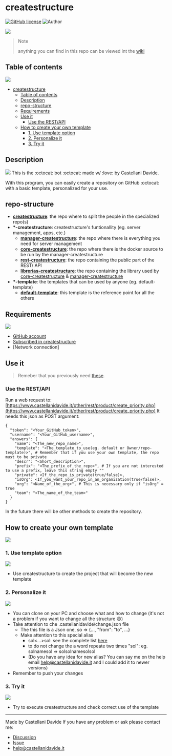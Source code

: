 # createstructure
[![GitHub license](https://img.shields.io/badge/license-GNU-green?style=flat)](https://github.com/createstructure/createstructure/blob/master/LICENSE) ![Author](https://img.shields.io/badge/author-Castellani%20Davide-green?style=flat)

![](https://github.com/CastellaniDavide/createstructure/raw/master/docs/createstructure.png)

 > Note
 > 
 > anything you can find in this repo can be viewed int the [wiki](https://github.com/createstructure/createstructure/wiki)

## Table of contents
![](https://static.thenounproject.com/png/121187-200.png)
- [createstructure](#createstructure)
  - [Table of contents](#table-of-contents)
  - [Description](#description)
  - [repo-structure](#repo-structure)
  - [Requirements](#requirements)
  - [Use it](#use-it)
    - [Use the REST/API](#use-the-restapi)
  - [How to create your own template](#how-to-create-your-own-template)
    - [1. Use template option](#1-use-template-option)
    - [2. Personalize it](#2-personalize-it)
    - [3. Try it](#3-try-it)

## Description
![](https://aimhigherafrica.com/wp-content/uploads/2018/09/o6.png)
This is the :octocat: bot :octocat: made w/ :love: by Castellani Davide.

With this program, you can easily create a repository on GitHub :octocat: with a basic template, personalized for your use.

## repo-structure
- [__createstructure__](https://github.com/createstructure/createstructure): the repo where to split the people in the specialized repo(s)
- __*-createstructure__: createstructure's funtionallity (eg. server management, apps, etc.)
    - [__manager-createstructure__](https://github.com/createstructure/manager-createstructure): the repo where there is everything you need for server management
    - [__core-createstructure__](https://github.com/createstructure/core-createstructure): the repo where there is the docker source to be run by the manager-createstructure
    - [__rest-createstructure__](https://github.com/createstructure/rest-createstructure): the repo containing the public part of the REST/ API
    - [__librerias-createstructure__](https://github.com/createstructure/librerias-createstructure): the repo containing the library used by [core-createstructure](https://github.com/createstructure/core-createstructure) & [manager-createstructure](https://github.com/createstructure/manager-createstructure)
- __*-template__: the templates that can be used by anyone (eg. default-template)
    - [__default-template__](https://github.com/createstructure/default-template): this template is the reference point for all the others

## Requirements
![](https://jeffnielsen.com/wp-content/uploads/2014/06/required-cropped.png)
  - [GitHub account](http://github.com/)
  - [Subscribed in createstructure](https://github.com/marketplace/createstructure)
  - [Network connection]

## Use it
> Remeber that you previously need [these](#requirements).

### Use the REST/API

Run a web request to: [https://www.castellanidavide.it/other/rest/product/create_priority.php](https://www.castellanidavide.it/other/rest/product/create_priority.php)
It needs this json as POST argument:
```
{
  "token": "<Your_GitHub_token>",
  "username": "<Your_GitHub_username>",
  "answers": {
    "name": "<The_new_repo_name>",
    "template": "<The_template_to_use(eg. default or Owner/repo-template)>", # Remember that if you use your own template, the repo must to be private
    "descr": "<Short_description>",
    "prefix": "<The_prefix_of_the_repo>", # If you are not interested to use a prefix, leave this string empty ""
    "private": <If_the_repo_is_private(true/false)>,
    "isOrg": <If_you_want_your_repo_in_an_organization(true/false)>,
    "org": "<Name_of_the_org>", # This is necessary only if "isOrg" = true
    "team": "<The_name_of_the_team>"
  }
}
```

In the future there will be other methods to create the repository.

## How to create your own template
![](https://live.staticflickr.com/5213/5523800294_80f0687af7_b.jpg)

### 1. Use template option
![](https://cdn1.iconfinder.com/data/icons/accounting-and-taxes/48/easy_to_use_accessible_press_button_gesture_effortless-512.png)
  - Use createstructure to create the project that will become the new template

### 2. Personalize it
![](https://www.emotivebrand.com/wp-content/uploads/2016/03/Get-a-Leg-Up-With-Our-New-Web-Content-Personalization-eBook.png)
  - You can clone on your PC and choose what and how to change (it's not a problem if you want to change all the structure :smile:)
  - Take attention to che .castellanidavide\change.json file
    - The this file is a Json one, so => {..., "from": "to", ...}
    - Make attention to this special alias
      - sol<...>sol: see the complete list [here](https://github.com/createstructure/core-createstructure/blob/main/bin/libraries/createstructure_changes.hpp#L69-L101)
      - to do not change the a word repeate two times "sol": eg. solnamesol => solsolnamesolsol
      - (Do you have any idea for new alias? You can say me on the help email help@castellanidavide.it and I could add it to newer versions)
  - Remember to push your changes

### 3. Try it
![](https://assuredstudy.org/wp-content/uploads/2020/10/TRY.jpg)
  - Try to execute createstructure and check correct use of the template

---
Made by Castellani Davide 
If you have any problem or ask please contact me:
  - [Discussion](https://github.com/createstructure/createstructure/discussions)
  - [Issue](https://github.com/createstructure/createstructure/issues) 
  - [help@castellanidavide.it](mailto:help@castellanidavide.it)
